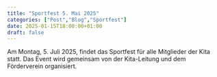 ```yaml
---
title: "Sportfest 5. Mai 2025"
categories: ["Post","Blog","Sportfest"]
date: 2025-01-15T18:00:00+01:00
draft: false
---
```


Am Montag, 5. Juli 2025, findet das Sportfest für alle Mitglieder der Kita statt. 
Das Event wird gemeinsam von der Kita-Leitung und dem Förderverein organisiert.

